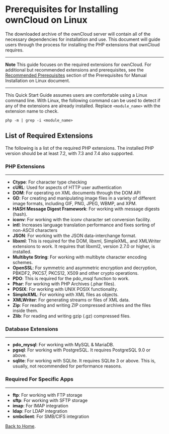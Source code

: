 # Prerequisites for Installing ownCloud on Linux

The downloaded archive of the ownCloud server will contain all of the necessary dependencies for installation and use. This document will guide users through the process for installing the PHP extensions that ownCloud requires.

----
**Note** This guide focuses on the required extensions for ownCloud. For additional but recommended extensions and prerequisites, see the [Recommended Prerequisites](https://doc.owncloud.org/server/10.6/admin_manual/installation/manual_installation/manual_installation_prerequisites.html#recommended-prerequisites) section of the Prerequisites for Manual Installation on Linux document.

----

This Quick Start Guide assumes users are comfortable using a Linux command line. With Linux, the following command can be used to detect if any of the extensions are already installed. Replace `<module_name>` with the extension name to check.

    php -m | grep -i <module_name>

## List of Required Extensions

The following is a list of the required PHP extensions. The installed PHP version should be at least 7.2, with 7.3 and 7.4 also supported.
### PHP Extensions
----

* **Ctype**: For character type checking
* **cURL**: Used for aspects of HTTP user authentication
* **DOM**: For operating on XML documents through the DOM API
* **GD**: For creating and manipulating image files in a variety of different image formats, including GIF, PNG, JPEG, WBMP, and XPM.
* **HASH Message Digest Framework**: For working with message digests (hash).
* **iconv**: For working with the iconv character set conversion facility.
* **intl**: Increases language translation performance and fixes sorting of non-ASCII characters
* **JSON**: For working with the JSON data-interchange format.
* **libxml**: This is required for the DOM, libxml, SimpleXML, and XMLWriter extensions to work. It requires that libxml2, version 2.7.0 or higher, is installed.
* **Multibyte String**: For working with multibyte character encoding schemes.
* **OpenSSL**: For symmetric and asymmetric encryption and decryption, PBKDF2, PKCS7, PKCS12, X509 and other crypto operations.
* **PDO**: This is required for the pdo_msql function to work.
* **Phar**: For working with PHP Archives (.phar files).
* **POSIX**: For working with UNIX POSIX functionality.
* **SimpleXML**: For working with XML files as objects.
* **XMLWriter**: For generating streams or files of XML data.
* **Zip**: For reading and writing ZIP compressed archives and the files inside them.
* **Zlib**: For reading and writing gzip (.gz) compressed files.

### Database Extensions
----

* **pdo_mysql**: For working with MySQL & MariaDB.
* **pgsql**: For working with PostgreSQL. It requires PostgreSQL 9.0 or above.
* **sqlite**: For working with SQLite. It requires SQLite 3 or above. This is, usually, not recommended for performance reasons.

### Required For Specific Apps
----

* **ftp**: For working with FTP storage
* **sftp**: For working with SFTP storage
* **imap**: For IMAP integration
* **ldap**: For LDAP integration
* **smbclient**: For SMB/CIFS integration

[Back to Home](index.md).